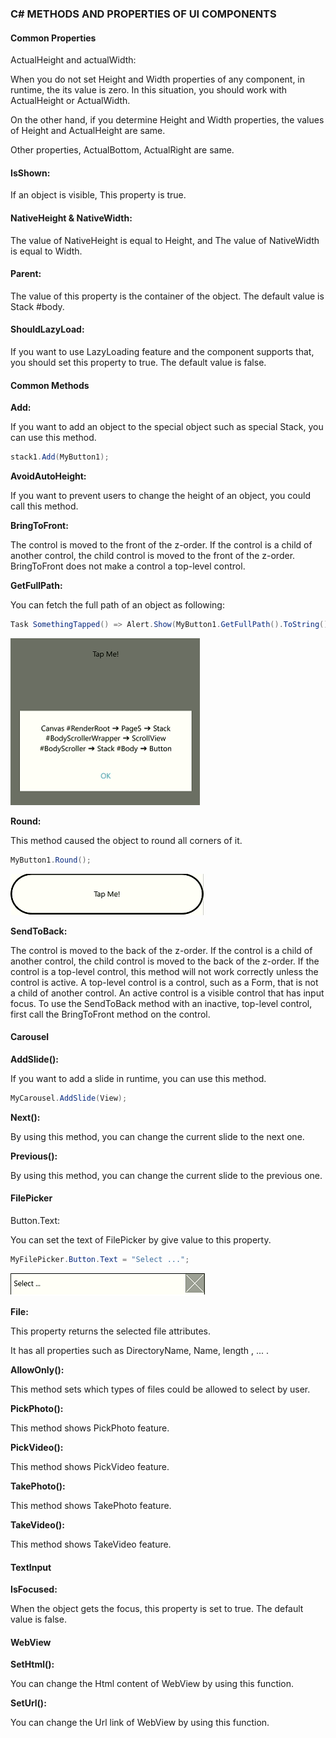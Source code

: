 [fullpath]: https://raw.githubusercontent.com/Geeksltd/Zebble.Docs/master/assets/c-methods-and-peroperties-of-ui/fullpath.png "Zebble-UIMethods"
[round]: https://raw.githubusercontent.com/Geeksltd/Zebble.Docs/master/assets/c-methods-and-peroperties-of-ui/round.png "Zebble-UIMethods"
[filepicker]: https://raw.githubusercontent.com/Geeksltd/Zebble.Docs/master/assets/c-methods-and-peroperties-of-ui/filepicker.png "Zebble-UIMethods"

### C# METHODS AND PROPERTIES OF UI COMPONENTS

#### Common Properties
ActualHeight and actualWidth:

When you do not set Height and Width properties of any component, in runtime, the its value is zero. In this situation, you should work with ActualHeight or ActualWidth.

On the other hand, if you determine Height and Width properties, the values of Height and ActualHeight are same.

Other properties, ActualBottom, ActualRight are same.

#### IsShown:

If an object is visible, This property is true.

#### NativeHeight & NativeWidth:

The value of NativeHeight is equal to Height, and The value of NativeWidth is equal to Width.

#### Parent:

The value of this property is the container of the object. The default value is Stack #body.

#### ShouldLazyLoad:

If you want to use LazyLoading feature and the component supports that, you should set this property to true. The default value is false.

#### Common Methods

**Add:**

If you want to add an object to the special object such as special Stack, you can use this method.

```csharp
stack1.Add(MyButton1);
```

**AvoidAutoHeight:**

If you want to prevent users to change the height of an object, you could call this method.

**BringToFront:**

The control is moved to the front of the z-order. If the control is a child of another control, the child control is moved to the front of the z-order. BringToFront does not make a control a top-level control.

**GetFullPath:**

You can fetch the full path of an object as following:

```csharp
Task SomethingTapped() => Alert.Show(MyButton1.GetFullPath().ToString());
```

![fullpath]

**Round:**

This method caused the object to round all corners of it.

```csharp
MyButton1.Round();
```

![round]

**SendToBack:**

The control is moved to the back of the z-order. If the control is a child of another control, the child control is moved to the back of the z-order. If the control is a top-level control, this method will not work correctly unless the control is active. A top-level control is a control, such as a Form, that is not a child of another control. An active control is a visible control that has input focus. To use the SendToBack method with an inactive, top-level control, first call the BringToFront method on the control.

#### Carousel

**AddSlide():**

If you want to add a slide in runtime, you can use this method.

```csharp
MyCarousel.AddSlide(View);
```

**Next():**

By using this method, you can change the current slide to the next one.

**Previous():**

By using this method, you can change the current slide to the previous one.

 

#### FilePicker
Button.Text:

You can set the text of FilePicker by give value to this property.

```csharp
MyFilePicker.Button.Text = "Select ...";
```

![filepicker]

**File:**

This property returns the selected file attributes.

It has all properties such as DirectoryName, Name, length , ... .

**AllowOnly():**

This method sets which types of files could be allowed to select by user.

**PickPhoto():**

This method shows PickPhoto feature.

**PickVideo():**

This method shows PickVideo feature.

**TakePhoto():**

This method shows TakePhoto feature.

**TakeVideo():**

This method shows TakeVideo feature.


#### TextInput

**IsFocused:**

When the object gets the focus, this property is set to true. The default value is false.

 

#### WebView

**SetHtml():**

You can change the Html content of WebView by using this function.

**SetUrl():**

You can change the Url link of WebView by using this function.